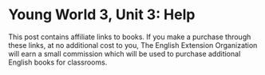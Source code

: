 # Young World 3, Unit 3: Help

This post contains affiliate links to books. If you make a purchase through these links, at no additional cost to you, The English Extension Organization will earn a small commission which will be used to purchase additional English books for classrooms.



<!--stackedit_data:
eyJoaXN0b3J5IjpbMzA0NDM2MTI4XX0=
-->